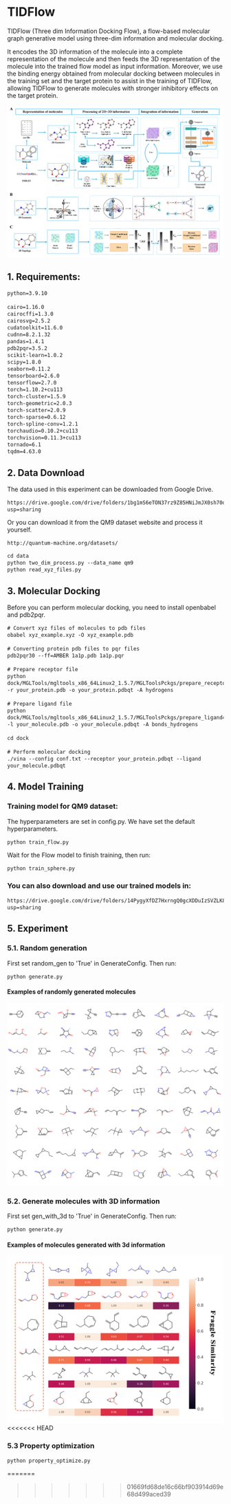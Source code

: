 # TIDFlow

TIDFlow (Three dim Information Docking Flow), a flow-based molecular graph generative model using three-dim information and molecular docking. 

It encodes the 3D information of the molecule into a complete representation of the molecule and then feeds the 3D representation of the molecule into the trained flow model as input information. Moreover, we use the binding energy obtained from molecular docking between molecules in the training set and the target protein to assist in the training of TIDFlow, allowing TIDFlow to generate molecules with stronger inhibitory effects on the target protein.

![framework](fig/framework.png)

## 1. Requirements:
```
python=3.9.10

cairo=1.16.0
cairocffi=1.3.0
cairosvg=2.5.2
cudatoolkit=11.6.0
cudnn=8.2.1.32
pandas=1.4.1
pdb2pqr=3.5.2
scikit-learn=1.0.2
scipy=1.8.0
seaborn=0.11.2
tensorboard=2.6.0
tensorflow=2.7.0
torch=1.10.2+cu113
torch-cluster=1.5.9
torch-geometric=2.0.3
torch-scatter=2.0.9
torch-sparse=0.6.12
torch-spline-conv=1.2.1
torchaudio=0.10.2+cu113
torchvision=0.11.3+cu113
tornado=6.1
tqdm=4.63.0
```

## 2. Data Download
The data used in this experiment can be downloaded from Google Drive.
```
https://drive.google.com/drive/folders/1bg1mS6eTON37rz9Z85HNiJmJX0sh70oK?usp=sharing
```
Or you can download it from the QM9 dataset website and process it yourself.
```
http://quantum-machine.org/datasets/
```
```
cd data
python two_dim_process.py --data_name qm9
python read_xyz_files.py
```

## 3. Molecular Docking
Before you can perform molecular docking, you need to install openbabel and pdb2pqr.
```
# Convert xyz files of molecules to pdb files
obabel xyz_example.xyz -O xyz_example.pdb

# Converting protein pdb files to pqr files
pdb2pqr30 --ff=AMBER 1a1p.pdb 1a1p.pqr

# Prepare receptor file
python dock/MGLTools/mgltools_x86_64Linux2_1.5.7/MGLToolsPckgs/prepare_receptor4.py -r your_protein.pdb -o your_protein.pdbqt -A hydrogens

# Prepare ligand file
python dock/MGLTools/mgltools_x86_64Linux2_1.5.7/MGLToolsPckgs/prepare_ligand4.py -l your_molecule.pdb -o your_molecule.pdbqt -A bonds_hydrogens

cd dock

# Perform molecular docking
./vina --config conf.txt --receptor your_protein.pdbqt --ligand your_molecule.pdbqt
```

## 4. Model Training
### Training model for QM9 dataset:
The hyperparameters are set in config.py. We have set the default hyperparameters.
```
python train_flow.py
```
Wait for the Flow model to finish training, then run:
```
python train_sphere.py
```
### You can also download and use our trained models in:
```
https://drive.google.com/drive/folders/14PygyXfDZ7HxrngQ0gcXDDuIzSVZLK8D?usp=sharing
```

## 5. Experiment

### 5.1. Random generation
First set random_gen to 'True' in GenerateConfig. Then run:
```
python generate.py
```
#### Examples of randomly generated molecules
![random_gen](fig/random_gen.png)

### 5.2. Generate molecules with 3D information
First set gen_with_3d to 'True' in GenerateConfig. Then run:
```
python generate.py
```
#### Examples of molecules generated with 3d information
![optimiation plogp](fig/gen_with_3d.png)
<<<<<<< HEAD

### 5.3 Property optimization

```
python property_optimize.py
```

=======
>>>>>>> 01669fd68de16c66bf903914d69e68d499aced39
